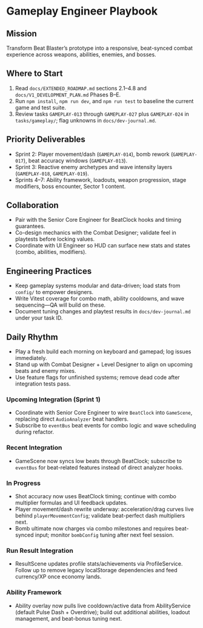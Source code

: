 # Gameplay Engineer Playbook

## Mission
Transform Beat Blaster’s prototype into a responsive, beat-synced combat experience across weapons, abilities, enemies, and bosses.

## Where to Start
1. Read `docs/EXTENDED_ROADMAP.md` sections 2.1–4.8 and `docs/V1_DEVELOPMENT_PLAN.md` Phases B–E.
2. Run `npm install`, `npm run dev`, and `npm run test` to baseline the current game and test suite.
3. Review tasks `GAMEPLAY-013` through `GAMEPLAY-027` plus `GAMEPLAY-024` in `tasks/gameplay/`; flag unknowns in `docs/dev-journal.md`.

## Priority Deliverables
- Sprint 2: Player movement/dash (`GAMEPLAY-014`), bomb rework (`GAMEPLAY-017`), beat accuracy windows (`GAMEPLAY-013`).
- Sprint 3: Reactive enemy archetypes and wave intensity layers (`GAMEPLAY-018`, `GAMEPLAY-019`).
- Sprints 4–7: Ability framework, loadouts, weapon progression, stage modifiers, boss encounter, Sector 1 content.

## Collaboration
- Pair with the Senior Core Engineer for BeatClock hooks and timing guarantees.
- Co-design mechanics with the Combat Designer; validate feel in playtests before locking values.
- Coordinate with UI Engineer so HUD can surface new stats and states (combo, abilities, modifiers).

## Engineering Practices
- Keep gameplay systems modular and data-driven; load stats from `config/` to empower designers.
- Write Vitest coverage for combo math, ability cooldowns, and wave sequencing—QA will build on these.
- Document tuning changes and playtest results in `docs/dev-journal.md` under your task ID.

## Daily Rhythm
- Play a fresh build each morning on keyboard and gamepad; log issues immediately.
- Stand up with Combat Designer + Level Designer to align on upcoming beats and enemy mixes.
- Use feature flags for unfinished systems; remove dead code after integration tests pass.

### Upcoming Integration (Sprint 1)
- Coordinate with Senior Core Engineer to wire `BeatClock` into `GameScene`, replacing direct `AudioAnalyzer` beat handlers.
- Subscribe to `eventBus` beat events for combo logic and wave scheduling during refactor.

### Recent Integration
- GameScene now syncs low beats through BeatClock; subscribe to `eventBus` for beat-related features instead of direct analyzer hooks.

### In Progress
- Shot accuracy now uses BeatClock timing; continue with combo multiplier formulas and UI feedback updates.
- Player movement/dash rewrite underway: acceleration/drag curves live behind `playerMovementConfig`; validate beat-perfect dash multipliers next.
- Bomb ultimate now charges via combo milestones and requires beat-synced input; monitor `bombConfig` tuning after next feel session.

### Run Result Integration
- ResultScene updates profile stats/achievements via ProfileService. Follow up to remove legacy localStorage dependencies and feed currency/XP once economy lands.

### Ability Framework
- Ability overlay now pulls live cooldown/active data from AbilityService (default Pulse Dash + Overdrive); build out additional abilities, loadout management, and beat-bonus tuning next.
